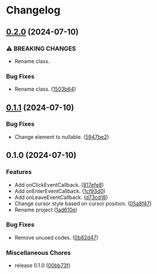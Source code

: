 # Changelog

## [0.2.0](https://github.com/ryohidaka/cursor-position-detector/compare/v0.1.1...v0.2.0) (2024-07-10)


### ⚠ BREAKING CHANGES

* Rename class.

### Bug Fixes

* Rename class. ([1503b64](https://github.com/ryohidaka/cursor-position-detector/commit/1503b64ff1fb734758d15c21d65e40435adba500))

## [0.1.1](https://github.com/ryohidaka/cursor-position-detector/compare/v0.1.0...v0.1.1) (2024-07-10)


### Bug Fixes

* Change element to nullable. ([5947be2](https://github.com/ryohidaka/cursor-position-detector/commit/5947be285b774407530b3362ca83fe6fe2eb6f27))

## 0.1.0 (2024-07-10)


### Features

* Add onClickEventCallback. ([817efe8](https://github.com/ryohidaka/cursor-position-detector/commit/817efe8508ff9fc88bb6059c75081f84789a4bac))
* Add onEnterEventCallback. ([1cf93d0](https://github.com/ryohidaka/cursor-position-detector/commit/1cf93d06338f1106f92af1b9747a01dd350d8618))
* Add onLeaveEventCallback. ([d73cd18](https://github.com/ryohidaka/cursor-position-detector/commit/d73cd18378cb296f42d941509c54b410acdde2bb))
* Change cursor style based on cursor position. ([05a8f47](https://github.com/ryohidaka/cursor-position-detector/commit/05a8f478fe50ce9b85bb8aaf412702b3f550e899))
* Rename project ([1ad610e](https://github.com/ryohidaka/cursor-position-detector/commit/1ad610ebef85fe7ed718aa90aafba8da02fdde3c))


### Bug Fixes

* Remove unused codes. ([0b82d47](https://github.com/ryohidaka/cursor-position-detector/commit/0b82d47eab65d3865ea743bb35e40f41773dfadb))


### Miscellaneous Chores

* release 0.1.0 ([00bb73f](https://github.com/ryohidaka/cursor-position-detector/commit/00bb73fcaba3cd46a48cf1455036a4e2ab22aa6d))
